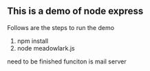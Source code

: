 This is a demo of node express
-------------------------------------
Follows are the steps to run the demo
1. npm install 
2. node meadowlark.js

need to be finished funciton is mail server
